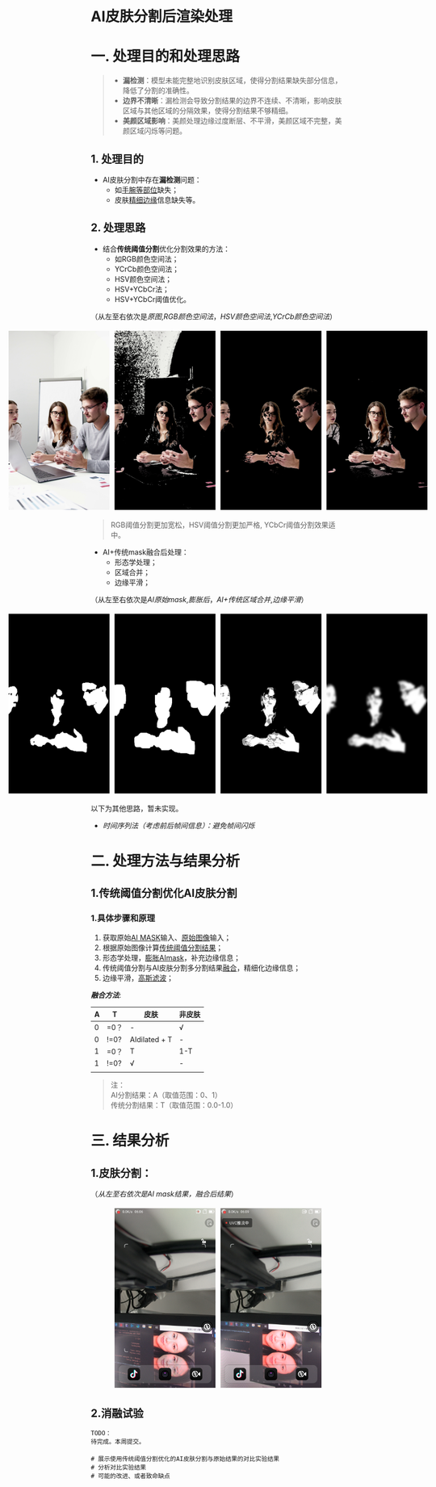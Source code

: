 # **AI皮肤分割后渲染处理** 

# 一. 处理目的和处理思路
> - **漏检测**：模型未能完整地识别皮肤区域，使得分割结果缺失部分信息，降低了分割的准确性。
> - **边界不清晰**：漏检测会导致分割结果的边界不连续、不清晰，影响皮肤区域与其他区域的分隔效果，使得分割结果不够精细。
> - **美颜区域影响**：美颜处理边缘过度断层、不平滑，美颜区域不完整，美颜区域闪烁等问题。


## 1. 处理目的
   - AI皮肤分割中存在**漏检测**问题：
        - 如<u>手腕等部位</u>缺失；
        - 皮肤<u>精细边缘</u>信息缺失等。

## 2. 处理思路
   - 结合**传统阈值分割**优化分割效果的方法：
        - 如RGB颜色空间法；
        - YCrCb颜色空间法；
        - HSV颜色空间法；
        - HSV+YCbCr法；
        - HSV+YCbCr阈值优化。

（从左至右依次是*原图*,*RGB颜色空间法*，*HSV颜色空间法*,*YCrCb颜色空间法*）
   <div style="display: flex; justify-content: center;">
      <img src="./images/origin_426.jpg" style="margin: 5px; max-width: 200px;" />
      <img src="./images/RGB_426_skin.jpg" style="margin: 5px; max-width: 200px;" />
      <img src="./images/HSV_426_skin.jpg" style="margin: 5px; max-width: 200px;" />
      <img src="./images/HSVYCbCr_426_skin.jpg" style="margin: 5px; max-width: 200px;" />
   </div>
   
   > RGB阈值分割更加宽松，HSV阈值分割更加严格, YCbCr阈值分割效果适中。

   - AI+传统mask融合后处理：
        - 形态学处理；
        - 区域合并；
        - 边缘平滑；

（从左至右依次是*AI原始mask*,*膨胀后*，*AI+传统区域合并*,*边缘平滑*）
   <div style="display: flex; justify-content: center;">
      <img src="./images/AImask_426_binarize.jpg" style="margin: 5px; max-width: 200px;" />
      <img src="./images/AImask_426_dilated.jpg" style="margin: 5px; max-width: 200px;" />
      <img src="./images/mergeMask_426.jpg" style="margin: 5px; max-width: 200px;" />
      <img src="./images/mergeMaskBlurred_426.jpg" style="margin: 5px; max-width: 200px;" />
   </div>

以下为其他思路，暂未实现。
   - *时间序列法（考虑前后帧间信息）：避免帧间闪烁*


# 二. 处理方法与结果分析
## 1.传统阈值分割优化AI皮肤分割
### 1.具体步骤和原理
   1. 获取原始<u>AI MASK</u>输入、<u>原始图像</u>输入；
   2. 根据原始图像计算<u>传统阈值分割结果</u>；
   3. 形态学处理，<u>膨胀AImask</u>，补充边缘信息；
   4. 传统阈值分割与AI皮肤分割多分割结果<u>融合</u>，精细化边缘信息；
   5. 边缘平滑，<u>高斯滤波</u>；

***融合方法***:

| A |  T  | 皮肤 | 非皮肤 |
|---| --- | --- | --- |
| 0 | =0？ |  -  | √   |
| 0 | !=0? | AIdilated + T | - |
| 1 | =0？ | T | 1-T |
| 1 | !=0? | √   | -   |
|  |  |  |  |

> 注：  
> AI分割结果：A（取值范围：0、1）  
> 传统分割结果：T（取值范围：0.0-1.0）  


# 三. 结果分析

## 1.皮肤分割：   
（*从左至右依次是AI mask结果，融合后结果*）
   <div style="display: flex; justify-content: center;">
      <img src="./images/AI.png" style="margin: 5px; max-width: 200px;" />
      <img src="./images/blue.png" style="margin: 5px; max-width: 200px;" />
   </div>


## 2.消融试验

``` txt
TODO：
待完成。本周提交。

# 展示使用传统阈值分割优化的AI皮肤分割与原始结果的对比实验结果
# 分析对比实验结果
# 可能的改进、或者致命缺点
```